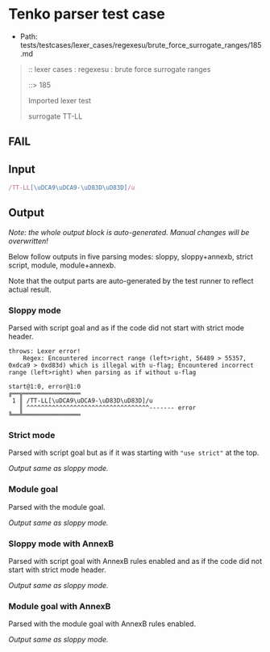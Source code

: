# Tenko parser test case

- Path: tests/testcases/lexer_cases/regexesu/brute_force_surrogate_ranges/185.md

> :: lexer cases : regexesu : brute force surrogate ranges
>
> ::> 185
>
> Imported lexer test
>
> surrogate TT-LL

## FAIL

## Input

`````js
/TT-LL[\uDCA9\uDCA9-\uD83D\uD83D]/u
`````

## Output

_Note: the whole output block is auto-generated. Manual changes will be overwritten!_

Below follow outputs in five parsing modes: sloppy, sloppy+annexb, strict script, module, module+annexb.

Note that the output parts are auto-generated by the test runner to reflect actual result.

### Sloppy mode

Parsed with script goal and as if the code did not start with strict mode header.

`````
throws: Lexer error!
    Regex: Encountered incorrect range (left>right, 56489 > 55357, 0xdca9 > 0xd83d) which is illegal with u-flag; Encountered incorrect range (left>right) when parsing as if without u-flag

start@1:0, error@1:0
╔══╦════════════════
 1 ║ /TT-LL[\uDCA9\uDCA9-\uD83D\uD83D]/u
   ║ ^^^^^^^^^^^^^^^^^^^^^^^^^^^^^^^^^^------- error
╚══╩════════════════

`````

### Strict mode

Parsed with script goal but as if it was starting with `"use strict"` at the top.

_Output same as sloppy mode._

### Module goal

Parsed with the module goal.

_Output same as sloppy mode._

### Sloppy mode with AnnexB

Parsed with script goal with AnnexB rules enabled and as if the code did not start with strict mode header.

_Output same as sloppy mode._

### Module goal with AnnexB

Parsed with the module goal with AnnexB rules enabled.

_Output same as sloppy mode._
